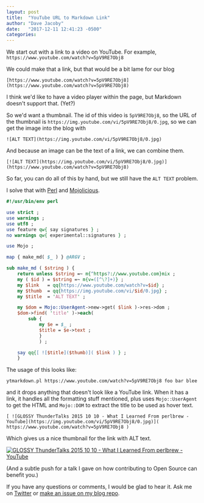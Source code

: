 ```yaml
---
layout: post
title:  "YouTube URL to Markdown Link"
author: "Dave Jacoby"
date:   "2017-12-11 12:41:23 -0500"
categories: 
---
```


We start out with a link to a video on YouTube. For example, `https://www.youtube.com/watch?v=5pV9RE7Obj8`

We could make that a link, but that would be a bit lame for our blog

    [https://www.youtube.com/watch?v=5pV9RE7Obj8](https://www.youtube.com/watch?v=5pV9RE7Obj8)

I think we'd like to have a video player within the page, but Markdown doesn't support that. (Yet?) 

So we'd want a thumbnail. The id of this video is `5pV9RE7Obj8`, so the URL of the thumbnail is `https://img.youtube.com/vi/5pV9RE7Obj8/0.jpg`, so we can get the image into the blog with 

    ![ALT TEXT](https://img.youtube.com/vi/5pV9RE7Obj8/0.jpg)

And because an image can be the text of a link, we can combine them.

    [![ALT TEXT](https://img.youtube.com/vi/5pV9RE7Obj8/0.jpg)](https://www.youtube.com/watch?v=5pV9RE7Obj8)

So far, you can do all of this by hand, but we still have the `ALT TEXT` problem.

I solve that with [Perl](http://perl.org/) and [Mojolicious](http://mojolicious.org/).

```perl
#!/usr/bin/env perl

use strict ;
use warnings ;
use utf8 ;
use feature qw{ say signatures } ;
no warnings qw{ experimental::signatures } ;

use Mojo ;

map { make_md( $_ ) } @ARGV ;

sub make_md ( $string ) {
    return unless $string =~ m{^https?://www.youtube.com}mix ;
    my ( $id ) = $string =~ m{v=([^\?]+)} ;
    my $link   = qq{https://www.youtube.com/watch?v=$id} ;
    my $thumb  = qq{https://img.youtube.com/vi/$id/0.jpg} ;
    my $title  = 'ALT TEXT' ;

    my $dom = Mojo::UserAgent->new->get( $link )->res->dom ;
    $dom->find( 'title' )->each(
        sub {
            my $e = $_ ;
            $title = $e->text ;
            }
            ) ;

    say qq{[ ![$title]($thumb)]( $link ) } ;
    }
```

The usage of this looks like: 

    ytmarkdown.pl https://www.youtube.com/watch?v=5pV9RE7Obj8 foo bar blee

and it drops anything that doesn't look like a YouTube link. When it has a link, it handles all the formatting stuff mentioned, plus uses `Mojo::UserAgent` to get the HTML and `Mojo::DOM` to extract the title to be used as hover text.

    [ ![GLOSSY ThunderTalks 2015 10 10 - What I Learned From perlbrew - YouTube](https://img.youtube.com/vi/5pV9RE7Obj8/0.jpg)]( https://www.youtube.com/watch?v=5pV9RE7Obj8 ) 

Which gives us a nice thumbnail for the link with ALT text.

[![GLOSSY ThunderTalks 2015 10 10 - What I Learned From perlbrew - YouTube](https://img.youtube.com/vi/5pV9RE7Obj8/0.jpg)]( https://www.youtube.com/watch?v=5pV9RE7Obj8 ) 

(And a subtle push for a talk I gave on how contributing to Open Source can benefit you.)

If you have any questions or comments, I would be glad to hear it. Ask me on [Twitter](https://twitter.com/jacobydave) or [make an issue on my blog repo](https://github.com/jacoby/jacoby.github.io).
